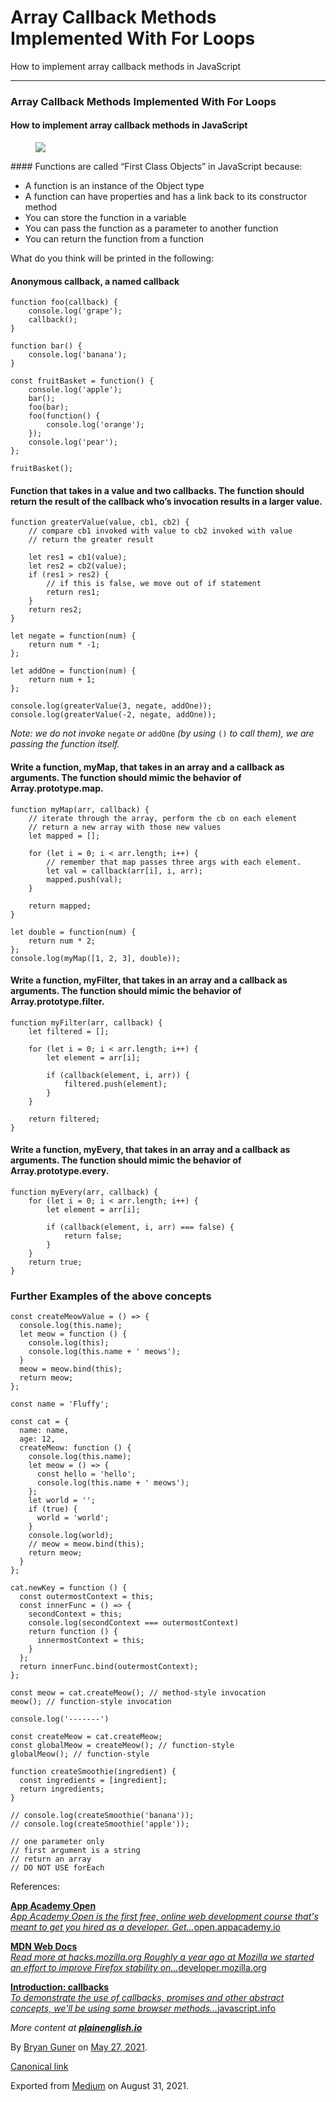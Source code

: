 # Array Callback Methods Implemented With For Loops

How to implement array callback methods in JavaScript

---

### Array Callback Methods Implemented With For Loops

#### How to implement array callback methods in JavaScript

<figure><img src="https://cdn-images-1.medium.com/max/800/0*WpKqOdTsTPhvapuW" class="graf-image" /></figure>#### Functions are called “First Class Objects” in JavaScript because:

-   <span id="1df8">A function is an instance of the Object type</span>
-   <span id="6e67">A function can have properties and has a link back to its constructor method</span>
-   <span id="c7cf">You can store the function in a variable</span>
-   <span id="b709">You can pass the function as a parameter to another function</span>
-   <span id="2c3c">You can return the function from a function</span>

What do you think will be printed in the following:

#### Anonymous callback, a named callback

    function foo(callback) {
        console.log('grape');
        callback();
    }

    function bar() {
        console.log('banana');
    }

    const fruitBasket = function() {
        console.log('apple');
        bar();
        foo(bar);
        foo(function() {
            console.log('orange');
        });
        console.log('pear');
    };

    fruitBasket();

#### Function that takes in a value and two callbacks. The function should return the result of the callback who’s invocation results in a larger value.

    function greaterValue(value, cb1, cb2) {
        // compare cb1 invoked with value to cb2 invoked with value
        // return the greater result

        let res1 = cb1(value);
        let res2 = cb2(value);
        if (res1 > res2) {
            // if this is false, we move out of if statement
            return res1;
        }
        return res2;
    }

    let negate = function(num) {
        return num * -1;
    };

    let addOne = function(num) {
        return num + 1;
    };

    console.log(greaterValue(3, negate, addOne));
    console.log(greaterValue(-2, negate, addOne));

_Note: we do not invoke_ `negate` _or_ `addOne` _(by using_ `()` _to call them), we are passing the function itself._

#### Write a function, myMap, that takes in an array and a callback as arguments. The function should mimic the behavior of Array.prototype.map.

    function myMap(arr, callback) {
        // iterate through the array, perform the cb on each element
        // return a new array with those new values
        let mapped = [];

        for (let i = 0; i < arr.length; i++) {
            // remember that map passes three args with each element.
            let val = callback(arr[i], i, arr);
            mapped.push(val);
        }

        return mapped;
    }

    let double = function(num) {
        return num * 2;
    };
    console.log(myMap([1, 2, 3], double));

#### Write a function, myFilter, that takes in an array and a callback as arguments. The function should mimic the behavior of Array.prototype.filter.

    function myFilter(arr, callback) {
        let filtered = [];

        for (let i = 0; i < arr.length; i++) {
            let element = arr[i];

            if (callback(element, i, arr)) {
                filtered.push(element);
            }
        }

        return filtered;
    }

#### Write a function, myEvery, that takes in an array and a callback as arguments. The function should mimic the behavior of Array.prototype.every.

    function myEvery(arr, callback) {
        for (let i = 0; i < arr.length; i++) {
            let element = arr[i];

            if (callback(element, i, arr) === false) {
                return false;
            }
        }
        return true;
    }

### Further Examples of the above concepts

    const createMeowValue = () => {
      console.log(this.name);
      let meow = function () {
        console.log(this);
        console.log(this.name + ' meows');
      }
      meow = meow.bind(this);
      return meow;
    };

    const name = 'Fluffy';

    const cat = {
      name: name,
      age: 12,
      createMeow: function () {
        console.log(this.name);
        let meow = () => {
          const hello = 'hello';
          console.log(this.name + ' meows');
        };
        let world = '';
        if (true) {
          world = 'world';
        }
        console.log(world);
        // meow = meow.bind(this);
        return meow;
      }
    };

    cat.newKey = function () {
      const outermostContext = this;
      const innerFunc = () => {
        secondContext = this;
        console.log(secondContext === outermostContext)
        return function () {
          innermostContext = this;
        }
      };
      return innerFunc.bind(outermostContext);
    };

    const meow = cat.createMeow(); // method-style invocation
    meow(); // function-style invocation

    console.log('-------')

    const createMeow = cat.createMeow;
    const globalMeow = createMeow(); // function-style
    globalMeow(); // function-style

    function createSmoothie(ingredient) {
      const ingredients = [ingredient];
      return ingredients;
    }

    // console.log(createSmoothie('banana'));
    // console.log(createSmoothie('apple'));

    // one parameter only
    // first argument is a string
    // return an array
    // DO NOT USE forEach

References:

<a href="https://open.appacademy.io/learn" class="markup--anchor markup--mixtapeEmbed-anchor" title="https://open.appacademy.io/learn"><strong>App Academy Open</strong><br />
<em>App Academy Open is the first free, online web development course that's meant to get you hired as a developer. Get…</em>open.appacademy.io</a><a href="https://open.appacademy.io/learn" class="js-mixtapeImage mixtapeImage u-ignoreBlock"></a>

<a href="https://developer.mozilla.org/en-US/" class="markup--anchor markup--mixtapeEmbed-anchor" title="https://developer.mozilla.org/en-US/"><strong>MDN Web Docs</strong><br />
<em>Read more at hacks.mozilla.org Roughly a year ago at Mozilla we started an effort to improve Firefox stability on…</em>developer.mozilla.org</a><a href="https://developer.mozilla.org/en-US/" class="js-mixtapeImage mixtapeImage u-ignoreBlock"></a>

<a href="https://javascript.info/callbacks" class="markup--anchor markup--mixtapeEmbed-anchor" title="https://javascript.info/callbacks"><strong>Introduction: callbacks</strong><br />
<em>To demonstrate the use of callbacks, promises and other abstract concepts, we'll be using some browser methods…</em>javascript.info</a><a href="https://javascript.info/callbacks" class="js-mixtapeImage mixtapeImage u-ignoreBlock"></a>

_More content at_ <a href="http://plainenglish.io" class="markup--anchor markup--p-anchor"><strong><em>plainenglish.io</em></strong></a>

By <a href="https://medium.com/@bryanguner" class="p-author h-card">Bryan Guner</a> on [May 27, 2021](https://medium.com/p/d08875df6777).

<a href="https://medium.com/@bryanguner/array-callback-methods-implemented-with-for-loops-d08875df6777" class="p-canonical">Canonical link</a>

Exported from [Medium](https://medium.com) on August 31, 2021.
